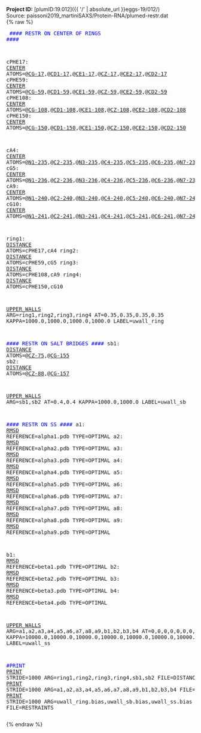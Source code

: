 **Project ID:** [plumID:19.012]({{ '/' | absolute_url }}eggs-19/012/)  
Source: paissoni2019_martiniSAXS/Protein-RNA/plumed-restr.dat  
{% raw %}<pre>
<span style="color:blue">#### RESTR ON CENTER OF RINGS ####</span>

cPHE17: <a href="https://plumed.github.io/doc-master/user-doc/html/_c_e_n_t_e_r.html">CENTER</a> ATOMS=@<a href="https://plumed.github.io/doc-master/user-doc/html/_m_o_l_i_n_f_o.html">CG-17</a>,@<a href="https://plumed.github.io/doc-master/user-doc/html/_m_o_l_i_n_f_o.html">CD1-17</a>,@<a href="https://plumed.github.io/doc-master/user-doc/html/_m_o_l_i_n_f_o.html">CE1-17</a>,@<a href="https://plumed.github.io/doc-master/user-doc/html/_m_o_l_i_n_f_o.html">CZ-17</a>,@<a href="https://plumed.github.io/doc-master/user-doc/html/_m_o_l_i_n_f_o.html">CE2-17</a>,@<a href="https://plumed.github.io/doc-master/user-doc/html/_m_o_l_i_n_f_o.html">CD2-17</a>
cPHE59: <a href="https://plumed.github.io/doc-master/user-doc/html/_c_e_n_t_e_r.html">CENTER</a> ATOMS=@<a href="https://plumed.github.io/doc-master/user-doc/html/_m_o_l_i_n_f_o.html">CG-59</a>,@<a href="https://plumed.github.io/doc-master/user-doc/html/_m_o_l_i_n_f_o.html">CD1-59</a>,@<a href="https://plumed.github.io/doc-master/user-doc/html/_m_o_l_i_n_f_o.html">CE1-59</a>,@<a href="https://plumed.github.io/doc-master/user-doc/html/_m_o_l_i_n_f_o.html">CZ-59</a>,@<a href="https://plumed.github.io/doc-master/user-doc/html/_m_o_l_i_n_f_o.html">CE2-59</a>,@<a href="https://plumed.github.io/doc-master/user-doc/html/_m_o_l_i_n_f_o.html">CD2-59</a>
cPHE108: <a href="https://plumed.github.io/doc-master/user-doc/html/_c_e_n_t_e_r.html">CENTER</a> ATOMS=@<a href="https://plumed.github.io/doc-master/user-doc/html/_m_o_l_i_n_f_o.html">CG-108</a>,@<a href="https://plumed.github.io/doc-master/user-doc/html/_m_o_l_i_n_f_o.html">CD1-108</a>,@<a href="https://plumed.github.io/doc-master/user-doc/html/_m_o_l_i_n_f_o.html">CE1-108</a>,@<a href="https://plumed.github.io/doc-master/user-doc/html/_m_o_l_i_n_f_o.html">CZ-108</a>,@<a href="https://plumed.github.io/doc-master/user-doc/html/_m_o_l_i_n_f_o.html">CE2-108</a>,@<a href="https://plumed.github.io/doc-master/user-doc/html/_m_o_l_i_n_f_o.html">CD2-108</a>
cPHE150: <a href="https://plumed.github.io/doc-master/user-doc/html/_c_e_n_t_e_r.html">CENTER</a> ATOMS=@<a href="https://plumed.github.io/doc-master/user-doc/html/_m_o_l_i_n_f_o.html">CG-150</a>,@<a href="https://plumed.github.io/doc-master/user-doc/html/_m_o_l_i_n_f_o.html">CD1-150</a>,@<a href="https://plumed.github.io/doc-master/user-doc/html/_m_o_l_i_n_f_o.html">CE1-150</a>,@<a href="https://plumed.github.io/doc-master/user-doc/html/_m_o_l_i_n_f_o.html">CZ-150</a>,@<a href="https://plumed.github.io/doc-master/user-doc/html/_m_o_l_i_n_f_o.html">CE2-150</a>,@<a href="https://plumed.github.io/doc-master/user-doc/html/_m_o_l_i_n_f_o.html">CD2-150</a>

cA4: <a href="https://plumed.github.io/doc-master/user-doc/html/_c_e_n_t_e_r.html">CENTER</a> ATOMS=@<a href="https://plumed.github.io/doc-master/user-doc/html/_m_o_l_i_n_f_o.html">N1-235</a>,@<a href="https://plumed.github.io/doc-master/user-doc/html/_m_o_l_i_n_f_o.html">C2-235</a>,@<a href="https://plumed.github.io/doc-master/user-doc/html/_m_o_l_i_n_f_o.html">N3-235</a>,@<a href="https://plumed.github.io/doc-master/user-doc/html/_m_o_l_i_n_f_o.html">C4-235</a>,@<a href="https://plumed.github.io/doc-master/user-doc/html/_m_o_l_i_n_f_o.html">C5-235</a>,@<a href="https://plumed.github.io/doc-master/user-doc/html/_m_o_l_i_n_f_o.html">C6-235</a>,@<a href="https://plumed.github.io/doc-master/user-doc/html/_m_o_l_i_n_f_o.html">N7-235</a>,@<a href="https://plumed.github.io/doc-master/user-doc/html/_m_o_l_i_n_f_o.html">C8-235</a>,@<a href="https://plumed.github.io/doc-master/user-doc/html/_m_o_l_i_n_f_o.html">N9-235</a>
cG5: <a href="https://plumed.github.io/doc-master/user-doc/html/_c_e_n_t_e_r.html">CENTER</a> ATOMS=@<a href="https://plumed.github.io/doc-master/user-doc/html/_m_o_l_i_n_f_o.html">N1-236</a>,@<a href="https://plumed.github.io/doc-master/user-doc/html/_m_o_l_i_n_f_o.html">C2-236</a>,@<a href="https://plumed.github.io/doc-master/user-doc/html/_m_o_l_i_n_f_o.html">N3-236</a>,@<a href="https://plumed.github.io/doc-master/user-doc/html/_m_o_l_i_n_f_o.html">C4-236</a>,@<a href="https://plumed.github.io/doc-master/user-doc/html/_m_o_l_i_n_f_o.html">C5-236</a>,@<a href="https://plumed.github.io/doc-master/user-doc/html/_m_o_l_i_n_f_o.html">C6-236</a>,@<a href="https://plumed.github.io/doc-master/user-doc/html/_m_o_l_i_n_f_o.html">N7-236</a>,@<a href="https://plumed.github.io/doc-master/user-doc/html/_m_o_l_i_n_f_o.html">C8-236</a>,@<a href="https://plumed.github.io/doc-master/user-doc/html/_m_o_l_i_n_f_o.html">N9-236</a>
cA9: <a href="https://plumed.github.io/doc-master/user-doc/html/_c_e_n_t_e_r.html">CENTER</a> ATOMS=@<a href="https://plumed.github.io/doc-master/user-doc/html/_m_o_l_i_n_f_o.html">N1-240</a>,@<a href="https://plumed.github.io/doc-master/user-doc/html/_m_o_l_i_n_f_o.html">C2-240</a>,@<a href="https://plumed.github.io/doc-master/user-doc/html/_m_o_l_i_n_f_o.html">N3-240</a>,@<a href="https://plumed.github.io/doc-master/user-doc/html/_m_o_l_i_n_f_o.html">C4-240</a>,@<a href="https://plumed.github.io/doc-master/user-doc/html/_m_o_l_i_n_f_o.html">C5-240</a>,@<a href="https://plumed.github.io/doc-master/user-doc/html/_m_o_l_i_n_f_o.html">C6-240</a>,@<a href="https://plumed.github.io/doc-master/user-doc/html/_m_o_l_i_n_f_o.html">N7-240</a>,@<a href="https://plumed.github.io/doc-master/user-doc/html/_m_o_l_i_n_f_o.html">C8-240</a>,@<a href="https://plumed.github.io/doc-master/user-doc/html/_m_o_l_i_n_f_o.html">N9-240</a>
cG10: <a href="https://plumed.github.io/doc-master/user-doc/html/_c_e_n_t_e_r.html">CENTER</a> ATOMS=@<a href="https://plumed.github.io/doc-master/user-doc/html/_m_o_l_i_n_f_o.html">N1-241</a>,@<a href="https://plumed.github.io/doc-master/user-doc/html/_m_o_l_i_n_f_o.html">C2-241</a>,@<a href="https://plumed.github.io/doc-master/user-doc/html/_m_o_l_i_n_f_o.html">N3-241</a>,@<a href="https://plumed.github.io/doc-master/user-doc/html/_m_o_l_i_n_f_o.html">C4-241</a>,@<a href="https://plumed.github.io/doc-master/user-doc/html/_m_o_l_i_n_f_o.html">C5-241</a>,@<a href="https://plumed.github.io/doc-master/user-doc/html/_m_o_l_i_n_f_o.html">C6-241</a>,@<a href="https://plumed.github.io/doc-master/user-doc/html/_m_o_l_i_n_f_o.html">N7-241</a>,@<a href="https://plumed.github.io/doc-master/user-doc/html/_m_o_l_i_n_f_o.html">C8-241</a>,@<a href="https://plumed.github.io/doc-master/user-doc/html/_m_o_l_i_n_f_o.html">N9-241</a>

ring1: <a href="https://plumed.github.io/doc-master/user-doc/html/_d_i_s_t_a_n_c_e.html">DISTANCE</a> ATOMS=cPHE17,cA4
ring2: <a href="https://plumed.github.io/doc-master/user-doc/html/_d_i_s_t_a_n_c_e.html">DISTANCE</a> ATOMS=cPHE59,cG5
ring3: <a href="https://plumed.github.io/doc-master/user-doc/html/_d_i_s_t_a_n_c_e.html">DISTANCE</a> ATOMS=cPHE108,cA9
ring4: <a href="https://plumed.github.io/doc-master/user-doc/html/_d_i_s_t_a_n_c_e.html">DISTANCE</a> ATOMS=cPHE150,cG10

<a href="https://plumed.github.io/doc-master/user-doc/html/_u_p_p_e_r__w_a_l_l_s.html">UPPER_WALLS</a> ARG=ring1,ring2,ring3,ring4 AT=0.35,0.35,0.35,0.35 KAPPA=1000.0,1000.0,1000.0,1000.0 LABEL=uwall_ring


<span style="color:blue">#### RESTR ON SALT BRIDGES ####</span>
sb1: <a href="https://plumed.github.io/doc-master/user-doc/html/_d_i_s_t_a_n_c_e.html">DISTANCE</a> ATOMS=@<a href="https://plumed.github.io/doc-master/user-doc/html/_m_o_l_i_n_f_o.html">CZ-75</a>,@<a href="https://plumed.github.io/doc-master/user-doc/html/_m_o_l_i_n_f_o.html">CG-155</a>
sb2: <a href="https://plumed.github.io/doc-master/user-doc/html/_d_i_s_t_a_n_c_e.html">DISTANCE</a> ATOMS=@<a href="https://plumed.github.io/doc-master/user-doc/html/_m_o_l_i_n_f_o.html">CZ-88</a>,@<a href="https://plumed.github.io/doc-master/user-doc/html/_m_o_l_i_n_f_o.html">CG-157</a>

<a href="https://plumed.github.io/doc-master/user-doc/html/_u_p_p_e_r__w_a_l_l_s.html">UPPER_WALLS</a> ARG=sb1,sb2 AT=0.4,0.4 KAPPA=1000.0,1000.0 LABEL=uwall_sb


<span style="color:blue">#### RESTR ON SS ####</span>
a1: <a href="https://plumed.github.io/doc-master/user-doc/html/_r_m_s_d.html">RMSD</a> REFERENCE=alpha1.pdb TYPE=OPTIMAL
a2: <a href="https://plumed.github.io/doc-master/user-doc/html/_r_m_s_d.html">RMSD</a> REFERENCE=alpha2.pdb TYPE=OPTIMAL
a3: <a href="https://plumed.github.io/doc-master/user-doc/html/_r_m_s_d.html">RMSD</a> REFERENCE=alpha3.pdb TYPE=OPTIMAL
a4: <a href="https://plumed.github.io/doc-master/user-doc/html/_r_m_s_d.html">RMSD</a> REFERENCE=alpha4.pdb TYPE=OPTIMAL
a5: <a href="https://plumed.github.io/doc-master/user-doc/html/_r_m_s_d.html">RMSD</a> REFERENCE=alpha5.pdb TYPE=OPTIMAL
a6: <a href="https://plumed.github.io/doc-master/user-doc/html/_r_m_s_d.html">RMSD</a> REFERENCE=alpha6.pdb TYPE=OPTIMAL
a7: <a href="https://plumed.github.io/doc-master/user-doc/html/_r_m_s_d.html">RMSD</a> REFERENCE=alpha7.pdb TYPE=OPTIMAL
a8: <a href="https://plumed.github.io/doc-master/user-doc/html/_r_m_s_d.html">RMSD</a> REFERENCE=alpha8.pdb TYPE=OPTIMAL
a9: <a href="https://plumed.github.io/doc-master/user-doc/html/_r_m_s_d.html">RMSD</a> REFERENCE=alpha9.pdb TYPE=OPTIMAL

b1: <a href="https://plumed.github.io/doc-master/user-doc/html/_r_m_s_d.html">RMSD</a> REFERENCE=beta1.pdb TYPE=OPTIMAL
b2: <a href="https://plumed.github.io/doc-master/user-doc/html/_r_m_s_d.html">RMSD</a> REFERENCE=beta2.pdb TYPE=OPTIMAL
b3: <a href="https://plumed.github.io/doc-master/user-doc/html/_r_m_s_d.html">RMSD</a> REFERENCE=beta3.pdb TYPE=OPTIMAL
b4: <a href="https://plumed.github.io/doc-master/user-doc/html/_r_m_s_d.html">RMSD</a> REFERENCE=beta4.pdb TYPE=OPTIMAL

<a href="https://plumed.github.io/doc-master/user-doc/html/_u_p_p_e_r__w_a_l_l_s.html">UPPER_WALLS</a> ARG=a1,a2,a3,a4,a5,a6,a7,a8,a9,b1,b2,b3,b4 AT=0,0,0,0,0,0,0,0,0,0,0,0,0  KAPPA=10000.0,10000.0,10000.0,10000.0,10000.0,10000.0,10000.0,10000.0,10000.0,10000.0,10000.0,10000.0,10000.0 LABEL=uwall_ss


<span style="color:blue">#PRINT</span>
<a href="https://plumed.github.io/doc-master/user-doc/html/_p_r_i_n_t.html">PRINT</a> STRIDE=1000 ARG=ring1,ring2,ring3,ring4,sb1,sb2 FILE=DISTANCES
<a href="https://plumed.github.io/doc-master/user-doc/html/_p_r_i_n_t.html">PRINT</a> STRIDE=1000 ARG=a1,a2,a3,a4,a5,a6,a7,a8,a9,b1,b2,b3,b4 FILE=RMSDSS
<a href="https://plumed.github.io/doc-master/user-doc/html/_p_r_i_n_t.html">PRINT</a> STRIDE=1000 ARG=uwall_ring.bias,uwall_sb.bias,uwall_ss.bias FILE=RESTRAINTS
</pre>{% endraw %}
